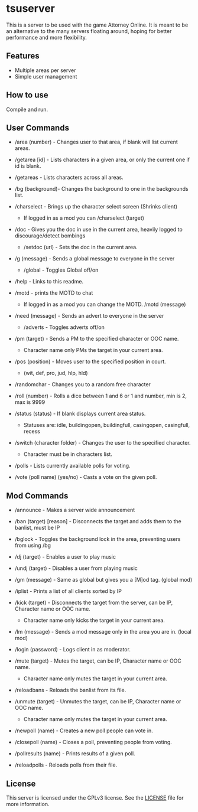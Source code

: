 # tsuserver

This is a server to be used with the game Attorney Online.
It is meant to be an alternative to the many servers floating
around, hoping for better performance and more flexibility.

## Features

* Multiple areas per server
* Simple user management

## How to use

Compile and run.

## User Commands

* /area (number) - Changes user to that area, if blank will list current areas.

* /getarea [id] - Lists characters in a given area, or only the current one if id is blank.

* /getareas - Lists characters across all areas.

* /bg (background)- Changes the background to one in the backgrounds list.

* /charselect - Brings up the character select screen (Shrinks client)
	* If logged in as a mod you can /charselect (target)

* /doc - Gives you the doc in use in the current area, heavily logged to discourage/detect bombings
	* /setdoc (url) - Sets the doc in the current area.

* /g (message) - Sends a global message to everyone in the server
	* /global - Toggles Global off/on
	
* /help - Links to this readme.

* /motd - prints the MOTD to chat
	* If logged in as a mod you can change the MOTD. /motd (message)
	
* /need (message) - Sends an advert to everyone in the server
	* /adverts - Toggles adverts off/on
	
* /pm (target) - Sends a PM to the specified character or OOC name.
	* Character name only PMs the target in your current area.
	
* /pos (position) - Moves user to the specified position in court.
	* (wit, def, pro, jud, hlp, hld)
	
* /randomchar - Changes you to a random free character

* /roll (number) - Rolls a dice between 1 and 6 or 1 and number, min is 2, max is 9999

* /status (status) - If blank displays current area status.
	* Statuses are: idle, buildingopen, buildingfull, casingopen, casingfull, recess

* /switch (character folder) - Changes the user to the specified character.
	* Character must be in characters list.	
	
* /polls - Lists currently available polls for voting.

* /vote (poll name) (yes/no) - Casts a vote on the given poll.

## Mod Commands

* /announce - Makes a server wide announcement

* /ban (target) [reason] - Disconnects the target and adds them to the banlist, must be IP

* /bglock - Toggles the background lock in the area, preventing users from using /bg

* /dj (target) - Enables a user to play music

* /undj (target) - Disables a user from playing music

* /gm (message) - Same as global but gives you a [M]od tag. (global mod)

* /iplist - Prints a list of all clients sorted by IP

* /kick (target) - Disconnects the target from the server, can be IP, Character name or OOC name.
	* Character name only kicks the target in your current area.
	
* /lm (message) - Sends a mod message only in the area you are in. (local mod)
	
* /login (password) - Logs client in as moderator.

* /mute (target) - Mutes the target, can be IP, Character name or OOC name.
	* Character name only mutes the target in your current area.
	
* /reloadbans - Reloads the banlist from its file.
	
* /unmute (target) - Unmutes the target, can be IP, Character name or OOC name.
	* Character name only mutes the target in your current area.
	
* /newpoll (name) - Creates a new poll people can vote in.

* /closepoll (name) - Closes a poll, preventing people from voting.

* /pollresults (name) - Prints results of a given poll.

* /reloadpolls - Reloads polls from their file.


## License

This server is licensed under the GPLv3 license. See the
[LICENSE](LICENSE.md) file for more information.
